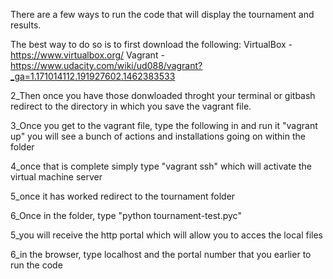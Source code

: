 There are a few ways to run the code that will display the tournament and results.

The best way to do so is to first download the following:
  VirtualBox - https://www.virtualbox.org/
  Vagrant - https://www.udacity.com/wiki/ud088/vagrant?_ga=1.171014112.191927602.1462383533

2_Then once you have those donwloaded throght your terminal or gitbash redirect to the directory
  in which you save the vagrant file.

3_Once you get to the vagrant file, type the following in and run it "vagrant up"
  you will see a bunch of actions and installations going on within the folder

4_once that is complete simply type "vagrant ssh" which will activate the virtual machine server

5_once it has worked redirect to the tournament folder

6_Once in the folder, type "python tournament-test.pyc"

5_you will receive the http portal which will allow you to acces the local files

6_in the browser, type localhost and the portal number that you earlier to run the code
